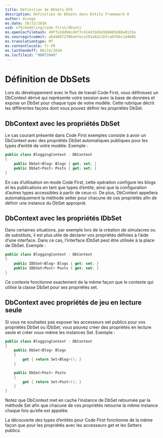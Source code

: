 ```yaml
---
title: Définition de DbSets-EF6
description: Définition de DbSets dans Entity Framework 6
author: divega
ms.date: 10/23/2016
uid: ef6/modeling/code-first/dbsets
ms.openlocfilehash: 49ffe3ddb8cd4f7c414d7d45d108405b88a0115e
ms.sourcegitcommit: abda0872f86eefeca191a9a11bfca976bc14468b
ms.translationtype: MT
ms.contentlocale: fr-FR
ms.lasthandoff: 09/14/2020
ms.locfileid: "90073949"
---
```

# <a name="defining-dbsets"></a>Définition de DbSets
Lors du développement avec le flux de travail Code First, vous définissez un DbContext dérivé qui représente votre session avec la base de données et expose un DbSet pour chaque type de votre modèle. Cette rubrique décrit les différentes façons dont vous pouvez définir les propriétés DbSet.  

## <a name="dbcontext-with-dbset-properties"></a>DbContext avec les propriétés DbSet  

Le cas courant présenté dans Code First exemples consiste à avoir un DbContext avec des propriétés DbSet automatiques publiques pour les types d’entité de votre modèle. Exemple :  

``` csharp
public class BloggingContext : DbContext
{
    public DbSet<Blog> Blogs { get; set; }
    public DbSet<Post> Posts { get; set; }
}
```  

En cas d’utilisation en mode Code First, cette opération configure les blogs et les publications en tant que types d’entité, ainsi que la configuration d’autres types accessibles à partir de ceux-ci. De plus, DbContext appellera automatiquement la méthode setter pour chacune de ces propriétés afin de définir une instance du DbSet approprié.  

## <a name="dbcontext-with-idbset-properties"></a>DbContext avec les propriétés IDbSet  

Dans certaines situations, par exemple lors de la création de simulacres ou de substituts, il est plus utile de déclarer vos propriétés définies à l’aide d’une interface. Dans ce cas, l’interface IDbSet peut être utilisée à la place de DbSet. Exemple :  

``` csharp
public class BloggingContext : DbContext
{
    public IDbSet<Blog> Blogs { get; set; }
    public IDbSet<Post> Posts { get; set; }
}
```  

Ce contexte fonctionne exactement de la même façon que le contexte qui utilise la classe DbSet pour ses propriétés set.  

## <a name="dbcontext-with-read-only-set-properties"></a>DbContext avec propriétés de jeu en lecture seule  

Si vous ne souhaitez pas exposer les accesseurs set publics pour vos propriétés DbSet ou IDbSet, vous pouvez créer des propriétés en lecture seule et créer vous-même les instances Set. Exemple :  

``` csharp
public class BloggingContext : DbContext
{
    public DbSet<Blog> Blogs
    {
        get { return Set<Blog>(); }
    }

    public DbSet<Post> Posts
    {
        get { return Set<Post>(); }
    }
}
```  

Notez que DbContext met en cache l’instance de DbSet retournée par la méthode Set afin que chacune de ces propriétés retourne la même instance chaque fois qu’elle est appelée.  

La découverte des types d’entités pour Code First fonctionne de la même façon que pour les propriétés avec les accesseurs get et les Setters publics.  
